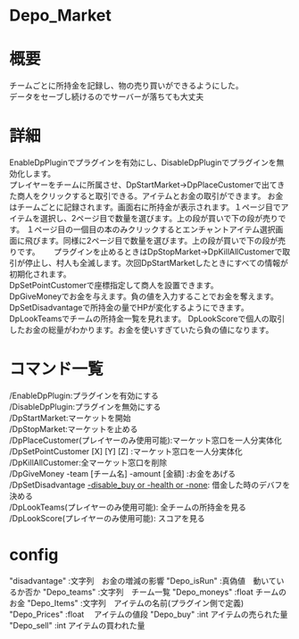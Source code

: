 # Depo_Market  

# 概要
チームごとに所持金を記録し、物の売り買いができるようにした。  
データをセーブし続けるのでサーバーが落ちても大丈夫　　
# 詳細
EnableDpPluginでプラグインを有効にし、DisableDpPluginでプラグインを無効化します。  
プレイヤーをチームに所属させ、DpStartMarket→DpPlaceCustomerで出てきた商人をクリックすると取引できる。アイテムとお金の取引ができます。
お金はチームごとに記録されます。画面右に所持金が表示されます。１ページ目でアイテムを選択し、2ページ目で数量を選びます。上の段が買いで下の段が売りです。
１ページ目の一個目の本のみクリックするとエンチャントアイテム選択画面に飛びます。同様に2ページ目で数量を選びます。上の段が買いで下の段が売りです。　　
プラグインを止めるときはDpStopMarket→DpKillAllCustomerで取引が停止し、村人も全滅します。次回DpStartMarketしたときにすべての情報が初期化されます。  
DpSetPointCustomerで座標指定して商人を設置できます。  
DpGiveMoneyでお金を与えます。負の値を入力することでお金を奪えます。
DpSetDisadvantageで所持金の量でHPが変化するようにできます。  
DpLookTeamsでチームの所持金一覧を見れます。
DpLookScoreで個人の取引したお金の総量がわかります。お金を使いすぎていたら負の値になります。　　
#  コマンド一覧
  /EnableDpPlugin:プラグインを有効にする  
  /DisableDpPlugin:プラグインを無効にする  
  /DpStartMarket:マーケットを開始  
  /DpStopMarket:マーケットを止める  
  /DpPlaceCustomer(プレイヤーのみ使用可能):マーケット窓口を一人分実体化  
  /DpSetPointCustomer [X] [Y] [Z] :マーケット窓口を一人分実体化  
  /DpKillAllCustomer:全マーケット窓口を削除  
  /DpGiveMoney -team [チーム名]  -amount [金額] :お金をあげる  
  /DpSetDisadvantage [-disable_buy or -health or -none](プレイヤーのみ使用可能): 借金した時のデバフを決める  
  /DpLookTeams(プレイヤーのみ使用可能): 全チームの所持金を見る  
  /DpLookScore(プレイヤーのみ使用可能): スコアを見る  
# config
"disadvantage"  :文字列　お金の増減の影響
"Depo_isRun"    :真偽値　動いているか否か 
"Depo_teams"    :文字列　チーム一覧 
"Depo_moneys"   :float   チームのお金
"Depo_Items"    :文字列　アイテムの名前(プラグイン側で定義)
"Depo_Prices"   :float 　アイテムの値段
"Depo_buy"      :int     アイテムの売られた量
"Depo_sell"     :int     アイテムの買われた量

